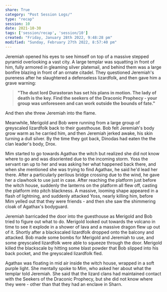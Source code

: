 ```yaml
---
share: True
category: "Post Session Logs/"
type: "recap"
session: 10
date: 2021-10-30
tags: ['session/recap', 'session/10']
created: "Friday, January 28th 2022, 9:48:28 pm"
modified: "Sunday, February 27th 2022, 8:57:40 pm"
---
```

Jeremiah opened his eyes to see himself on top of a massive stepped pyramid overlooking a vast city. A large templar was squatting in front of him, fully armored in gleaming silver platemail, and behind them was a large bonfire blazing in front of an ornate citadel. They questioned Jeremiah's pureness after he slaughtered a defenseless lizardfolk, and then gave him a grave warning:

> **"The dust lord Durastoran has set his plans in motion. The lady of death is the key. Find the seekers of the Draconic Prophecy - your group was unforeseen and can work outside the bounds of fate."**

And then she threw Jeremiah into the flame.

Meanwhile, Merigold and Bob were running from a large group of greyscaled lizardfolk back to their guesthouse. Bob felt Jeremiah's body grow warm as he carried him, and then Jeremiah jerked awake, his skin turning a dull silver. By the time they got back, Dinodas had eaten the the clan leader's body, Drox.

Mim started to go towards Agathax the witch but realized she did not know where to go and was disoriented due to the incoming storm. Yoss the servant ran up to her and was asking her what happened back there, and when she mentioned she was trying to find Agathax, he said he'd lead her there. After a particularly perilous bridge crossing due to the wind, he gave her a clawhook to use just in case. After reaching the platform just before the witch house, suddenly the lanterns on the platform all flew off, casting the platform into pitch blackness. A massive, looming shape appeared in a flash of lightning, and suddenly attacked Yoss, nearly killing him, before Mim yelled out that they were friends - and then she saw the shimmering cloak of Agathax's bodyguard.

Jeremiah barricaded the door into the guesthouse as Merigold and Bob tried to figure out what to do. Merigold looked out towards the volcano in time to see it explode in a shower of lava and a massive dragon flew up out of it. Shortly after a blackscaled lizardfolk dropped onto the balcony and attacked. Bob made some bombs for Merigold and Jeremiah to use, and some greyscaled lizardfolk were able to squeeze through the door. Merigold killed the blackscale by hitting some blast powder that Bob slipped into his back pocket, and the greyscaled lizardfolk fled.

Agathax was floating in mid air inside the witch house, wrapped in a soft purple light. She mentally spoke to Mim, who asked her about what the templar told Jeremiah. She said that the lizard clans had maintained contact with the Seekers of the Draconic Prophecy, but she did not know where they were - other than that they had an enclave in Sharn.